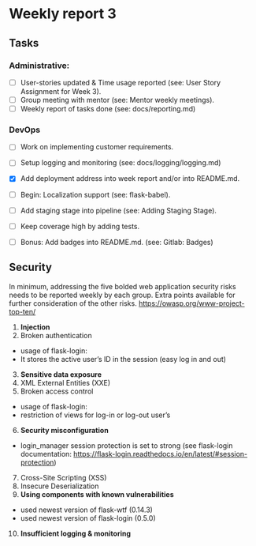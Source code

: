 # Weekly report 3

## Tasks

### Administrative:

- [ ] User-stories updated & Time usage reported (see: User Story Assignment for Week 3).
- [ ] Group meeting with mentor (see: Mentor weekly meetings).
- [ ] Weekly report of tasks done (see: docs/reporting.md)

### DevOps

- [ ] Work on implementing customer requirements.
- [ ] Setup logging and monitoring (see: docs/logging/logging.md)
- [x] Add deployment address into week report and/or into README.md.
- [ ] Begin: Localization support (see: flask-babel).
- [ ] Add staging stage into pipeline (see: Adding Staging Stage).
- [ ] Keep coverage high by adding tests.
- [ ] Bonus: Add badges into README.md. (see: Gitlab: Badges)



## Security

In minimum, addressing the five bolded web application security risks needs to be reported
weekly by each group. Extra points available for further consideration of the other risks.
https://owasp.org/www-project-top-ten/

1. **Injection**
2. Broken authentication
- usage of flask-login: 
- It stores the active user’s ID in the session (easy log in and out)
3. **Sensitive data exposure**
4. XML External Entities (XXE)
5. Broken access control
- usage of flask-login:
- restriction of views for log-in or log-out user’s
6. **Security misconfiguration**
- login_manager session protection is set to strong (see flask-login documentation: https://flask-login.readthedocs.io/en/latest/#session-protection)
7. Cross-Site Scripting (XSS)
8. Insecure Deserialization
9. **Using components with known vulnerabilities**
- used newest version of flask-wtf (0.14.3)
- used newest version of flask-login (0.5.0)
10. **Insufficient logging & monitoring**